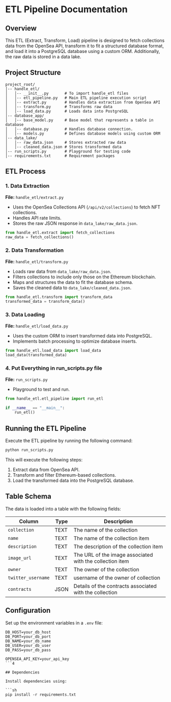 # ETL Pipeline Documentation

## Overview

This ETL (Extract, Transform, Load) pipeline is designed to fetch collections data from the OpenSea API, transform it to fit a structured database format, and load it into a PostgreSQL database using a custom ORM. Additionally, the raw data is stored in a data lake.

## Project Structure

```
project_root/
│-- handle_etl/
│   │-- __init__.py       # To import handle_etl files
│   │-- etl_pipeline.py   # Main ETL pipeline execution script
│   │-- extract.py        # Handles data extraction from OpenSea API
│   │-- transform.py      # Transforms raw data
│   │-- load_data.py      # Loads data into PostgreSQL
│-- database_app/
│   │-- base_model.py     # Base model that represents a table in database
│   │-- database.py       # Handles database connection.
│   │-- models.py         # Defines database models using custom ORM
│-- data_lake/
│   │-- raw_data.json     # Stores extracted raw data
│   │-- cleaned_data.json # Stores transformed data
│-- run_scripts.py        # Playground for testing code
│-- requirements.txt      # Requirement packages
```

## ETL Process

### 1. Data Extraction

**File:** `handle_etl/extract.py`

- Uses the OpenSea Collections API (`/api/v2/collections`) to fetch NFT collections.
- Handles API rate limits.
- Stores the raw JSON response in `data_lake/raw_data.json`.

```python
from handle_etl.extract import fetch_collections
raw_data = fetch_collections()
```


### 2. Data Transformation

**File:** `handle_etl/transform.py`

- Loads raw data from `data_lake/raw_data.json`.
- Filters collections to include only those on the Ethereum blockchain.
- Maps and structures the data to fit the database schema.
- Saves the cleaned data to `data_lake/cleaned_data.json`.

```python
from handle_etl.transform import transform_data
transformed_data = transform_data()
```

### 3. Data Loading

**File:** `handle_etl/load_data.py`

- Uses the custom ORM to insert transformed data into PostgreSQL.
- Implements batch processing to optimize database inserts.

```python
from handle_etl.load_data import load_data
load_data(transformed_data)
```

### 4. Put Everything in run_scripts.py file

**File:** `run_scripts.py`

- Playground to test and run.

```python
from handle_etl.etl_pipeline import run_etl

if __name__ == "__main__":
    run_etl()
```

## Running the ETL Pipeline

Execute the ETL pipeline by running the following command:

```sh
python run_scripts.py
```

This will execute the following steps:

1. Extract data from OpenSea API.
2. Transform and filter Ethereum-based collections.
3. Load the transformed data into the PostgreSQL database.

## Table Schema

The data is loaded into a table with the following fields:

| Column             | Type | Description                                              |
| ------------------ | ---- | -------------------------------------------------------- |
| `collection`       | TEXT | The name of the collection                               |
| `name`             | TEXT | The name of the collection item                          |
| `description`      | TEXT | The description of the collection item                   |
| `image_url`        | TEXT | The URL of the image associated with the collection item |
| `owner`            | TEXT | The owner of the collection                              |
| `twitter_username` | TEXT | username of the owner of collection                      |
| `contracts`        | JSON | Details of the contracts associated with the collection  |

## Configuration

Set up the environment variables in a `.env` file:

```
DB_HOST=your_db_host
DB_PORT=your_db_port
DB_NAME=your_db_name
DB_USER=your_db_user
DB_PASS=your_db_pass

OPENSEA_API_KEY=your_api_key
```4

## Dependencies

Install dependencies using:

```sh
pip install -r requirements.txt
```

